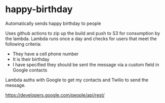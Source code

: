 # happy-birthday
Automatically sends happy birthday to people

Uses github actions to zip up the build and push to S3 for consumption by the lambda. Lambda runs once a day and checks for users that meet the following criteria:
 - They have a cell phone number
 - It is their birthday
 - I have specified they should be sent the message via a custom field in Google contacts

 Lambda auths with Google to get my contacts and Twilio to send the message.

https://developers.google.com/people/api/rest/
